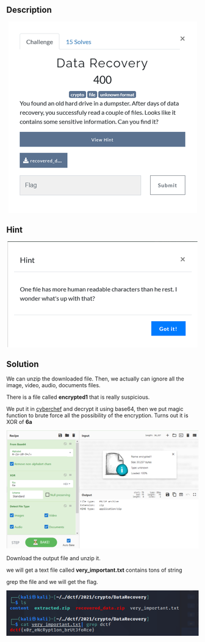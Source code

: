 ## Description

<p align="center">
<img src="Image/image-20210518212532384.png">
</p>

## Hint

<p align="center">
<img src="Image/image-20210518212545744.png">
</p>

## Solution

We can unzip the downloaded file. Then, we actually can ignore all the image, video, audio, documents files.

There is a file called **encrypted1** that is really suspicious.

We put it in [cyberchef](https://gchq.github.io/CyberChef) and decrypt it using base64, then we put magic function to brute force all the possibility of the encryption. Turns out it is XOR of **6a**

<p align="center">
<img src="Image/image-20210518212931725.png">
</p>

Download the output file and unzip it.

we will get a text file called **very_important.txt** contains tons of string

grep the file and we will get the flag.

<p align="center">
<img src="Image/image-20210518213121916.png">
</p>